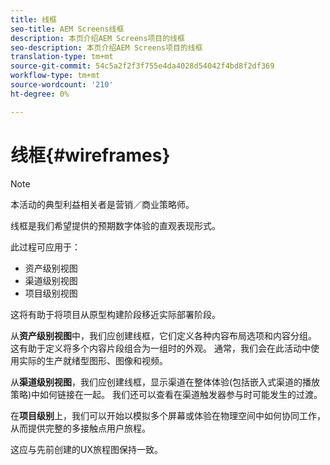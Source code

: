 ```yaml
---
title: 线框
seo-title: AEM Screens线框
description: 本页介绍AEM Screens项目的线框
seo-description: 本页介绍AEM Screens项目的线框
translation-type: tm+mt
source-git-commit: 54c5a2f2f3f755e4da4028d54042f4bd8f2df369
workflow-type: tm+mt
source-wordcount: '210'
ht-degree: 0%

---
```



# 线框{#wireframes}

>[!NOTE]
>本活动的典型利益相关者是营销／商业策略师。

线框是我们希望提供的预期数字体验的直观表现形式。

此过程可应用于：

* 资产级别视图
* 渠道级别视图
* 项目级别视图

这将有助于将项目从原型构建阶段移近实际部署阶段。

从&#x200B;**资产级别视图**中，我们应创建线框，它们定义各种内容布局选项和内容分组。 这有助于定义将多个内容片段组合为一组时的外观。
通常，我们会在此活动中使用实际的生产就绪型图形、图像和视频。

从&#x200B;**渠道级别视图**，我们应创建线框，显示渠道在整体体验(包括嵌入式渠道的播放策略)中如何链接在一起。 我们还可以查看在渠道触发器参与时可能发生的过渡。

在&#x200B;**项目级别**&#x200B;上，我们可以开始以模拟多个屏幕或体验在物理空间中如何协同工作，从而提供完整的多接触点用户旅程。

这应与先前创建的UX旅程图保持一致。

